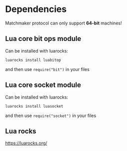 # Dependencies
Matchmaker protocol can only support **64-bit** machines!

## Lua core bit ops module
Can be installed with luarocks:

`luarocks install luabitop`

and then use `require("bit")` in your files

## Lua core socket module
Can be installed with luarocks:

`luarocks install luasocket`

and then use `require("socket")` in your files

## Lua rocks
https://luarocks.org/